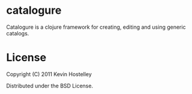 catalogure
==========

Catalogure is a clojure framework for creating, editing and using generic catalogs.


License
=======

Copyright (C) 2011 Kevin Hostelley

Distributed under the BSD License.
